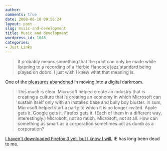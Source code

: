 ```yaml
---
author:
comments: true
date: 2008-06-18 09:56:24
layout: post
slug: music-and-development
title: Music and development
wordpress_id: 1048
categories:
- Just Links
---
```


> 
  
> 
> It probably means something that the print can only be made while listening to a recording of a Herbie Hancock jazz standard being played on dobro. I just wish I knew what that meaning is.
> 
> 

One of the [pleasures abandoned](http://photomusings.wordpress.com/2008/06/17/music/) in moving into a digital darkroom.

> 
  
> 
> This much is clear. Microsoft helped create an industry that is creating a culture that is creating an economy in which Microsoft can sustain itself only with an installed base and bully boy bluster. In sum, Microsoft helped start a party to which it is no longer invited. Apple gets it. Google gets it. Firefox gets it. (Each of them in a different way, interestingly.) Microsoft, not so much. Microsoft, not at all. How can something as smart as a corporation sometimes act as dumb as a corporation?  

> 
> 

[I haven't downloaded Firefox 3 yet, but I know I will.](http://www.cultureby.com/trilogy/2008/06/that-microsoft.html) IE has long been dead to me.


